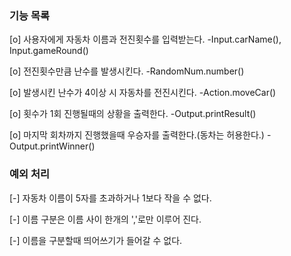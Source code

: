 ### 기능 목록 ###

[o] 사용자에게 자동차 이름과 전진횟수를 입력받는다. -Input.carName(), Input.gameRound()

[o] 전진횟수만큼 난수를 발생시킨다. -RandomNum.number()

[o] 발생시킨 난수가 4이상 시 자동차를 전진시킨다. -Action.moveCar()

[o] 횟수가 1회 진행될때의 상황을 출력한다. -Output.printResult()

[o] 마지막 회차까지 진행했을때 우승자를 출력한다.(동차는 허용한다.) -Output.printWinner()



### 예외 처리 ###

[-] 자동차 이름이 5자를 초과하거나 1보다 작을 수 없다.

[-] 이름 구분은 이름 사이 한개의 ','로만 이루어 진다.

[-] 이름을 구분할때 띄어쓰기가 들어갈 수 없다.


